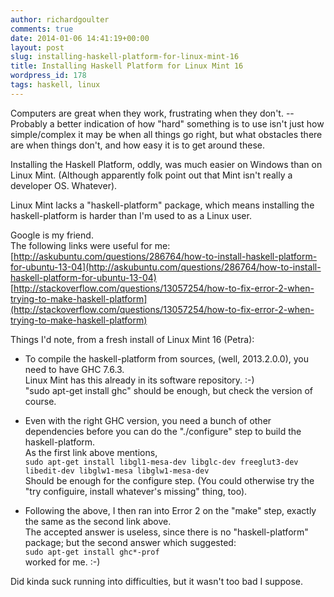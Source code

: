 ```yaml
---
author: richardgoulter
comments: true
date: 2014-01-06 14:41:19+00:00
layout: post
slug: installing-haskell-platform-for-linux-mint-16
title: Installing Haskell Platform for Linux Mint 16
wordpress_id: 178
tags: haskell, linux
---
```


Computers are great when they work, frustrating when they don't. -- Probably a better indication of how "hard" something is to use isn't just how simple/complex it may be when all things go right, but what obstacles there are when things don't, and how easy it is to get around these.

Installing the Haskell Platform, oddly, was much easier on Windows than on Linux Mint. (Although apparently folk point out that Mint isn't really a developer OS. Whatever).

Linux Mint lacks a "haskell-platform" package, which means installing the haskell-platform is harder than I'm used to as a Linux user.

Google is my friend.  
The following links were useful for me:  
[http://askubuntu.com/questions/286764/how-to-install-haskell-platform-for-ubuntu-13-04](http://askubuntu.com/questions/286764/how-to-install-haskell-platform-for-ubuntu-13-04)
[http://stackoverflow.com/questions/13057254/how-to-fix-error-2-when-trying-to-make-haskell-platform](http://stackoverflow.com/questions/13057254/how-to-fix-error-2-when-trying-to-make-haskell-platform)

Things I'd note, from a fresh install of Linux Mint 16 (Petra):

* To compile the haskell-platform from sources, (well, 2013.2.0.0), you need to have GHC 7.6.3.  
Linux Mint has this already in its software repository. :-)  
"sudo apt-get install ghc" should be enough, but check the version of course.

* Even with the right GHC version, you need a bunch of other dependencies before you can do the "./configure" step to build the haskell-platform.  
As the first link above mentions,  
    `sudo apt-get install libgl1-mesa-dev libglc-dev freeglut3-dev libedit-dev libglw1-mesa libglw1-mesa-dev`  
Should be enough for the configure step. (You could otherwise try the "try configuire, install whatever's missing" thing, too).

* Following the above, I then ran into Error 2 on the "make" step, exactly the same as the second link above.  
The accepted answer is useless, since there is no "haskell-platform" package; but the second answer which suggested:  
    `sudo apt-get install ghc*-prof`  
worked for me. :-)

Did kinda suck running into difficulties, but it wasn't too bad I suppose.
